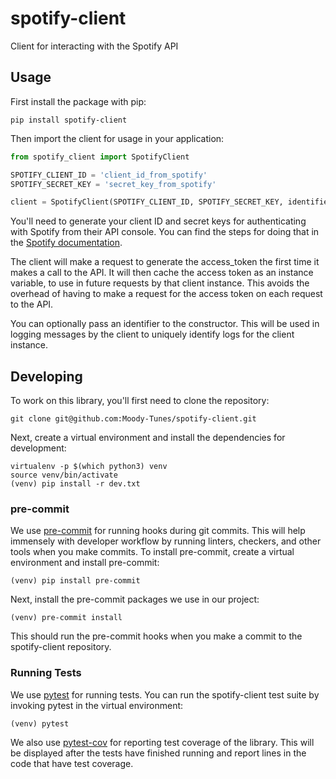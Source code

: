 # spotify-client
Client for interacting with the Spotify API

## Usage

First install the package with pip:

`pip install spotify-client`

Then import the client for usage in your application:

```python
from spotify_client import SpotifyClient

SPOTIFY_CLIENT_ID = 'client_id_from_spotify'
SPOTIFY_SECRET_KEY = 'secret_key_from_spotify'

client = SpotifyClient(SPOTIFY_CLIENT_ID, SPOTIFY_SECRET_KEY, identifier='test-spotify-client')
```

You'll need to generate your client ID and secret keys for authenticating with Spotify from their API console. You can
find the steps for doing that in the [Spotify documentation](https://developer.spotify.com/documentation/general/guides/app-settings/).

The client will make a request to generate the access_token the first time it makes a call to the API. It will then
cache the access token as an instance variable, to use in future requests by that client instance. This avoids the
overhead of having to make a request for the access token on each request to the API.

You can optionally pass an identifier to the constructor. This will be used in logging messages by the client to
uniquely identify logs for the client instance.


## Developing

To work on this library, you'll first need to clone the repository:

`git clone git@github.com:Moody-Tunes/spotify-client.git`

Next, create a virtual environment and install the dependencies for development:

```shell script
virtualenv -p $(which python3) venv
source venv/bin/activate
(venv) pip install -r dev.txt
```

### pre-commit

We use [pre-commit](https://pre-commit.com/) for running hooks during git commits. This will help immensely with
developer workflow by running linters, checkers, and other tools when you make commits. To install pre-commit, create a
virtual environment and install pre-commit:

```shell script
(venv) pip install pre-commit
```

Next, install the pre-commit packages we use in our project:

```shell script
(venv) pre-commit install
```

This should run the pre-commit hooks when you make a commit to the spotify-client repository.

### Running Tests

We use [pytest](https://docs.pytest.org/en/stable/) for running tests. You can run the spotify-client test suite by
invoking pytest in the virtual environment:

`(venv) pytest`

We also use [pytest-cov](https://pypi.org/project/pytest-cov/) for reporting test coverage of the library. This will
be displayed after the tests have finished running and report lines in the code that have test coverage.
